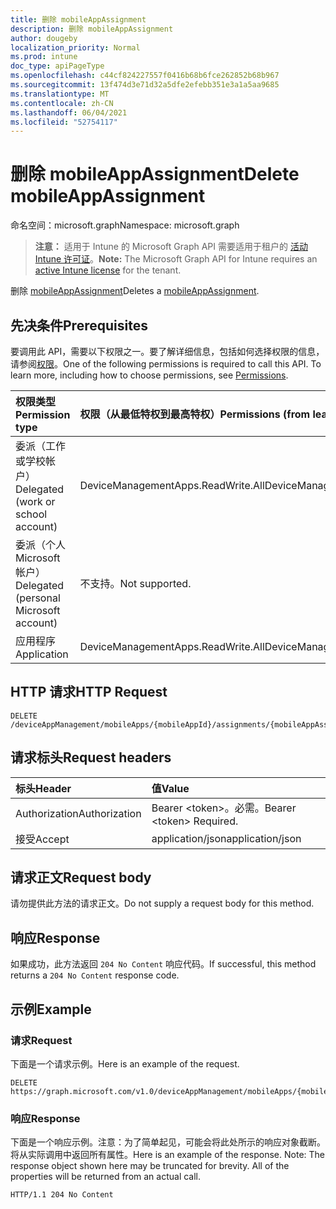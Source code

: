 ```yaml
---
title: 删除 mobileAppAssignment
description: 删除 mobileAppAssignment
author: dougeby
localization_priority: Normal
ms.prod: intune
doc_type: apiPageType
ms.openlocfilehash: c44cf824227557f0416b68b6fce262852b68b967
ms.sourcegitcommit: 13f474d3e71d32a5dfe2efebb351e3a1a5aa9685
ms.translationtype: MT
ms.contentlocale: zh-CN
ms.lasthandoff: 06/04/2021
ms.locfileid: "52754117"
---
```

# <a name="delete-mobileappassignment"></a><span data-ttu-id="32dd4-103">删除 mobileAppAssignment</span><span class="sxs-lookup"><span data-stu-id="32dd4-103">Delete mobileAppAssignment</span></span>

<span data-ttu-id="32dd4-104">命名空间：microsoft.graph</span><span class="sxs-lookup"><span data-stu-id="32dd4-104">Namespace: microsoft.graph</span></span>

> <span data-ttu-id="32dd4-105">**注意：** 适用于 Intune 的 Microsoft Graph API 需要适用于租户的 [活动 Intune 许可证](https://go.microsoft.com/fwlink/?linkid=839381)。</span><span class="sxs-lookup"><span data-stu-id="32dd4-105">**Note:** The Microsoft Graph API for Intune requires an [active Intune license](https://go.microsoft.com/fwlink/?linkid=839381) for the tenant.</span></span>

<span data-ttu-id="32dd4-106">删除 [mobileAppAssignment](../resources/intune-apps-mobileappassignment.md)</span><span class="sxs-lookup"><span data-stu-id="32dd4-106">Deletes a [mobileAppAssignment](../resources/intune-apps-mobileappassignment.md).</span></span>

## <a name="prerequisites"></a><span data-ttu-id="32dd4-107">先决条件</span><span class="sxs-lookup"><span data-stu-id="32dd4-107">Prerequisites</span></span>
<span data-ttu-id="32dd4-p101">要调用此 API，需要以下权限之一。要了解详细信息，包括如何选择权限的信息，请参阅[权限](/graph/permissions-reference)。</span><span class="sxs-lookup"><span data-stu-id="32dd4-p101">One of the following permissions is required to call this API. To learn more, including how to choose permissions, see [Permissions](/graph/permissions-reference).</span></span>

|<span data-ttu-id="32dd4-110">权限类型</span><span class="sxs-lookup"><span data-stu-id="32dd4-110">Permission type</span></span>|<span data-ttu-id="32dd4-111">权限（从最低特权到最高特权）</span><span class="sxs-lookup"><span data-stu-id="32dd4-111">Permissions (from least to most privileged)</span></span>|
|:---|:---|
|<span data-ttu-id="32dd4-112">委派（工作或学校帐户）</span><span class="sxs-lookup"><span data-stu-id="32dd4-112">Delegated (work or school account)</span></span>|<span data-ttu-id="32dd4-113">DeviceManagementApps.ReadWrite.All</span><span class="sxs-lookup"><span data-stu-id="32dd4-113">DeviceManagementApps.ReadWrite.All</span></span>|
|<span data-ttu-id="32dd4-114">委派（个人 Microsoft 帐户）</span><span class="sxs-lookup"><span data-stu-id="32dd4-114">Delegated (personal Microsoft account)</span></span>|<span data-ttu-id="32dd4-115">不支持。</span><span class="sxs-lookup"><span data-stu-id="32dd4-115">Not supported.</span></span>|
|<span data-ttu-id="32dd4-116">应用程序</span><span class="sxs-lookup"><span data-stu-id="32dd4-116">Application</span></span>|<span data-ttu-id="32dd4-117">DeviceManagementApps.ReadWrite.All</span><span class="sxs-lookup"><span data-stu-id="32dd4-117">DeviceManagementApps.ReadWrite.All</span></span>|

## <a name="http-request"></a><span data-ttu-id="32dd4-118">HTTP 请求</span><span class="sxs-lookup"><span data-stu-id="32dd4-118">HTTP Request</span></span>
<!-- {
  "blockType": "ignored"
}
-->
``` http
DELETE /deviceAppManagement/mobileApps/{mobileAppId}/assignments/{mobileAppAssignmentId}
```

## <a name="request-headers"></a><span data-ttu-id="32dd4-119">请求标头</span><span class="sxs-lookup"><span data-stu-id="32dd4-119">Request headers</span></span>
|<span data-ttu-id="32dd4-120">标头</span><span class="sxs-lookup"><span data-stu-id="32dd4-120">Header</span></span>|<span data-ttu-id="32dd4-121">值</span><span class="sxs-lookup"><span data-stu-id="32dd4-121">Value</span></span>|
|:---|:---|
|<span data-ttu-id="32dd4-122">Authorization</span><span class="sxs-lookup"><span data-stu-id="32dd4-122">Authorization</span></span>|<span data-ttu-id="32dd4-123">Bearer &lt;token&gt;。必需。</span><span class="sxs-lookup"><span data-stu-id="32dd4-123">Bearer &lt;token&gt; Required.</span></span>|
|<span data-ttu-id="32dd4-124">接受</span><span class="sxs-lookup"><span data-stu-id="32dd4-124">Accept</span></span>|<span data-ttu-id="32dd4-125">application/json</span><span class="sxs-lookup"><span data-stu-id="32dd4-125">application/json</span></span>|

## <a name="request-body"></a><span data-ttu-id="32dd4-126">请求正文</span><span class="sxs-lookup"><span data-stu-id="32dd4-126">Request body</span></span>
<span data-ttu-id="32dd4-127">请勿提供此方法的请求正文。</span><span class="sxs-lookup"><span data-stu-id="32dd4-127">Do not supply a request body for this method.</span></span>

## <a name="response"></a><span data-ttu-id="32dd4-128">响应</span><span class="sxs-lookup"><span data-stu-id="32dd4-128">Response</span></span>
<span data-ttu-id="32dd4-129">如果成功，此方法返回 `204 No Content` 响应代码。</span><span class="sxs-lookup"><span data-stu-id="32dd4-129">If successful, this method returns a `204 No Content` response code.</span></span>

## <a name="example"></a><span data-ttu-id="32dd4-130">示例</span><span class="sxs-lookup"><span data-stu-id="32dd4-130">Example</span></span>

### <a name="request"></a><span data-ttu-id="32dd4-131">请求</span><span class="sxs-lookup"><span data-stu-id="32dd4-131">Request</span></span>
<span data-ttu-id="32dd4-132">下面是一个请求示例。</span><span class="sxs-lookup"><span data-stu-id="32dd4-132">Here is an example of the request.</span></span>
``` http
DELETE https://graph.microsoft.com/v1.0/deviceAppManagement/mobileApps/{mobileAppId}/assignments/{mobileAppAssignmentId}
```

### <a name="response"></a><span data-ttu-id="32dd4-133">响应</span><span class="sxs-lookup"><span data-stu-id="32dd4-133">Response</span></span>
<span data-ttu-id="32dd4-p102">下面是一个响应示例。注意：为了简单起见，可能会将此处所示的响应对象截断。将从实际调用中返回所有属性。</span><span class="sxs-lookup"><span data-stu-id="32dd4-p102">Here is an example of the response. Note: The response object shown here may be truncated for brevity. All of the properties will be returned from an actual call.</span></span>
``` http
HTTP/1.1 204 No Content
```




